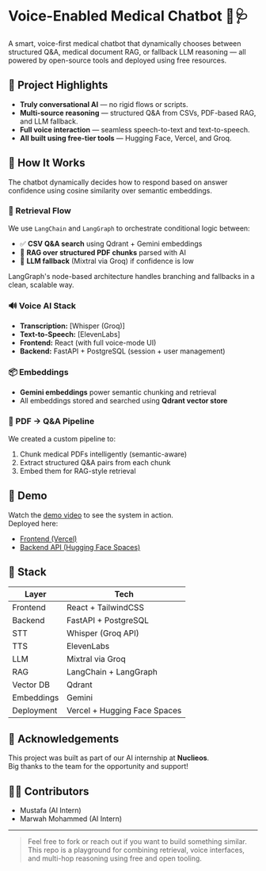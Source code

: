 # Voice-Enabled Medical Chatbot 💬🩺

A smart, voice-first medical chatbot that dynamically chooses between structured Q&A, medical document RAG, or fallback LLM reasoning — all powered by open-source tools and deployed using free resources.

## 🌟 Project Highlights

- **Truly conversational AI** — no rigid flows or scripts.
- **Multi-source reasoning** — structured Q&A from CSVs, PDF-based RAG, and LLM fallback.
- **Full voice interaction** — seamless speech-to-text and text-to-speech.
- **All built using free-tier tools** — Hugging Face, Vercel, and Groq.

## 🧠 How It Works

The chatbot dynamically decides how to respond based on answer confidence using cosine similarity over semantic embeddings.

### 🔁 Retrieval Flow

We use `LangChain` and `LangGraph` to orchestrate conditional logic between:

- ✅ **CSV Q&A search** using Qdrant + Gemini embeddings  
- 📄 **RAG over structured PDF chunks** parsed with AI  
- 💬 **LLM fallback** (Mixtral via Groq) if confidence is low

LangGraph's node-based architecture handles branching and fallbacks in a clean, scalable way.

### 🔊 Voice AI Stack

- **Transcription:** [Whisper (Groq)]
- **Text-to-Speech:** [ElevenLabs]
- **Frontend:** React (with full voice-mode UI)
- **Backend:** FastAPI + PostgreSQL (session + user management)

### 📦 Embeddings

- **Gemini embeddings** power semantic chunking and retrieval
- All embeddings stored and searched using **Qdrant vector store**

### 🧾 PDF → Q&A Pipeline

We created a custom pipeline to:

1. Chunk medical PDFs intelligently (semantic-aware)
2. Extract structured Q&A pairs from each chunk
3. Embed them for RAG-style retrieval

## 🧪 Demo

Watch the [demo video](#) to see the system in action.  
Deployed here:
- [Frontend (Vercel)](#)
- [Backend API (Hugging Face Spaces)](#)

## 🚀 Stack

| Layer | Tech |
|------|------|
| Frontend | React + TailwindCSS |
| Backend | FastAPI + PostgreSQL |
| STT | Whisper (Groq API) |
| TTS | ElevenLabs |
| LLM | Mixtral via Groq |
| RAG | LangChain + LangGraph |
| Vector DB | Qdrant |
| Embeddings | Gemini |
| Deployment | Vercel + Hugging Face Spaces |

## 🤝 Acknowledgements

This project was built as part of our AI internship at **Nuclieos**.  
Big thanks to the team for the opportunity and support!

## 🧑‍💻 Contributors

- Mustafa (AI Intern)  
- Marwah Mohammed (AI Intern)

---

> Feel free to fork or reach out if you want to build something similar. This repo is a playground for combining retrieval, voice interfaces, and multi-hop reasoning using free and open tooling.
